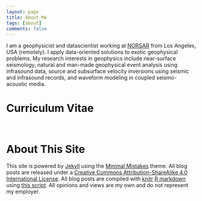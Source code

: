 ```yaml
---
layout: page
title: About Me
tags: [about]
comments: false
---
```


I am a geophysicist and datascientist working at [NORSAR](https://www.norsar.no/) from Los Angeles, USA (remotely). I apply data-oriented solutions to exotic geophysical problems. My research interests in geophysics include near-surface seismology, natural and man-made geophysical event analysis using infrasound data, source and subsurface velocity inversions using seismic and infrasound records, and waveform modeling in coupled seismo-acoustic media. 

Curriculum Vitae
============

<object 
  data="/images/CV_Quentin_Brissaud.pdf" 
  width="1000" 
  height="1000" 
  type="application/pdf"></object>

<br/>

About This Site
=========

This site is powered by [Jekyll](http://jekyllrb.com/) using the [Minimal Mistakes](http://mademistakes.com/minimal-mistakes/) theme. All blog posts are released under a [Creative Commons Attribution-ShareAlike 4.0 International License](http://creativecommons.org/licenses/by-sa/4.0/). All blog posts are compiled with [knitr](http://yihui.name/knitr/) [R markdown](http://rmarkdown.rstudio.com/) using [this script](https://github.com/dgrtwo/dgrtwo.github.com/blob/master/_scripts/knitpages.R). All opinions and views are my own and do not represent my employer.